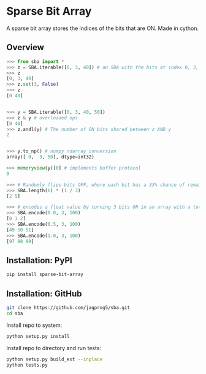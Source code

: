 # Sparse Bit Array

A sparse bit array stores the indices of the bits that are ON. Made in cython.

## Overview

```python
>>> from sba import *
>>> z = SBA.iterable([0, 3, 40]) # an SBA with the bits at index 0, 3, and 40 set to ON
>>> z
[0, 3, 40]
>>> z.set(3, False)
>>> z
[0 40]


>>> y = SBA.iterable([0, 3, 40, 50])
>>> z & y # overloaded ops
[0 40]
>>> z.andl(y) # The number of ON bits shared between z AND y
2


>>> y.to_np() # numpy ndarray conversion
array([ 0,  3, 50], dtype=int32)

>>> memoryview(y)[0] # implements buffer protocol
0

>>> # Randomly flips bits OFF, where each bit has a 33% chance of remaining ON
>>> SBA.length(6) * (1 / 3)
[2 5]

>>> # encodes a float value by turning 3 bits ON in an array with a total size of 100
>>> SBA.encode(0.0, 3, 100)
[0 1 2]
>>> SBA.encode(0.5, 3, 100)
[49 50 51]
>>> SBA.encode(1.0, 3, 100)
[97 98 99]
```
## Installation: PyPI
```bash
pip install sparse-bit-array
```
## Installation: GitHub
```bash
git clone https://github.com/jagprog5/sba.git
cd sba
```
Install repo to system:
```bash
python setup.py install
```
Install repo to directory and run tests:
```bash
python setup.py build_ext --inplace
python tests.py
```
